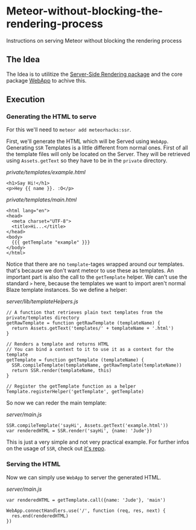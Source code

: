 # Meteor-without-blocking-the-rendering-process
Instructions on serving Meteor without blocking the rendering process

## The Idea

The Idea is to utilitize the [Server-Side Rendering package](https://github.com/meteorhacks/meteor-ssr) and the core package [WebApp](https://github.com/meteor/meteor/tree/devel/packages/webapp) to achive this.

## Execution

### Generating the HTML to serve

For this we'll need to `meteor add meteorhacks:ssr`.

First, we'll generate the HTML which will be Served using `WebApp`. Generating `SSR` Templates is a little different from normal ones. First of all the template files will only be located on the Server. They will be retrieved using `Assets.getText` so they have to be in the `private` directory.

_private/templates/example.html_

```
<h1>Say Hi!</h1>
<p>Hey {{ name }}. :O</p>
```

_private/templates/main.html_

```
<html lang="en">
<head>
  <meta charset="UTF-8">
  <title>Hi...</title>
</head>
<body>
  {{{ getTemplate "example" }}}
</body>
</html>
```

Notice that there are no `template`-tages wrapped around our templates. that's because we don't want meteor to use these as templates. An important part is also the call to the `getTemplate` helper. We can't use the standard `>` here, because the templates we want to import aren't normal Blaze template instances. So we define a helper:

_server/lib/templateHelpers.js_

```
// A function that retrieves plain text templates from the private/templates directory
getRawTemplate = function getRawTemplate (templateName) {
  return Assets.getText('templates/' + templateName + '.html')
}

// Renders a template and returns HTML
// You can bind a context to it to use it as a context for the template
getTemplate = function getTemplate (templateName) {
  SSR.compileTemplate(templateName, getRawTemplate(templateName))
  return SSR.render(templateName, this)
}

// Register the getTemplate function as a helper
Template.registerHelper('getTemplate', getTemplate)
```

So now we can reder the main template:

_server/main.js_

```
SSR.compileTemplate('sayHi', Assets.getText('example.html'))
var renderedHTML = SSR.render('sayHi', {name: 'Jude'})
```

This is just a very simple and not very practical example. For further infos on the usage of `SSR`, check out [it's repo](https://github.com/meteorhacks/meteor-ssr).

### Serving the HTML

Now we can simply use `WebApp` to server the generated HTML.

_server/main.js_

```
var renderedHTML = getTemplate.call({name: 'Jude'}, 'main')

WebApp.connectHandlers.use('/', function (req, res, next) {
  res.end(renderedHTML)
})
```
